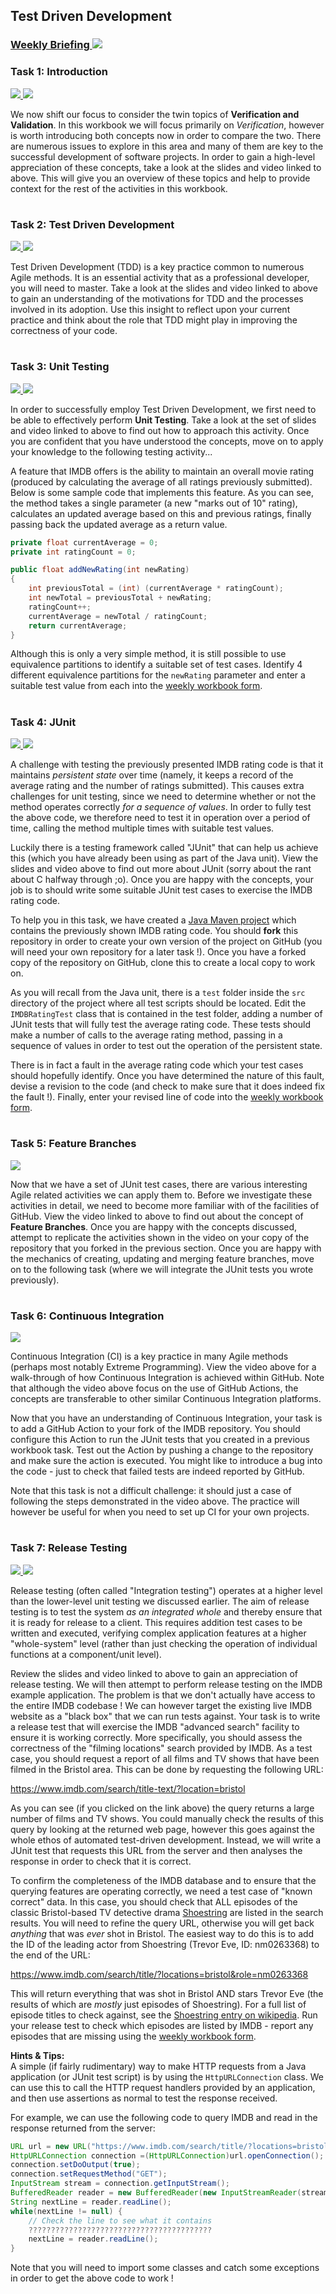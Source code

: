 ## Test Driven Development
### <a href='https://web.microsoftstream.com/group/47ff5be4-af38-493f-a1c8-650acc485651?view=videos' target='_blank'> Weekly Briefing ![](../../resources/icons/briefing.png) </a>
### Task 1: Introduction
 <a href='01%20Introduction/slides/segment-1.pdf' target='_blank'> ![](../../resources/icons/slides.png) </a> <a href='01%20Introduction/video/segment-1.mp4' target='_blank'> ![](../../resources/icons/video.png) </a>

We now shift our focus to consider the twin topics of **Verification and Validation**. In this workbook we will focus primarily on *Verification*, however is worth introducing both concepts now in order to compare the two. There are numerous issues to explore in this area and many of them are key to the successful development of software projects. In order to gain a high-level appreciation of these concepts, take a look at the slides and video linked to above. This will give you an overview of these topics and help to provide context for the rest of the activities in this workbook.  


# 
### Task 2: Test Driven Development
 <a href='02%20Test%20Driven%20Development/slides/segment-1.pdf' target='_blank'> ![](../../resources/icons/slides.png) </a> <a href='02%20Test%20Driven%20Development/video/segment-1.mp4' target='_blank'> ![](../../resources/icons/video.png) </a>

Test Driven Development (TDD) is a key practice common to numerous Agile methods. It is an essential activity that as a professional developer, you will need to master. Take a look at the slides and video linked to above to gain an understanding of the motivations for TDD and the processes involved in its adoption. Use this insight to reflect upon your current practice and think about the role that TDD might play in improving the correctness of your code.
  


# 
### Task 3: Unit Testing
 <a href='03%20Unit%20Testing/slides/segment-1.pdf' target='_blank'> ![](../../resources/icons/slides.png) </a> <a href='03%20Unit%20Testing/video/segment-1.mp4' target='_blank'> ![](../../resources/icons/video.png) </a>

In order to successfully employ Test Driven Development, we first need to be able to effectively perform **Unit Testing**. Take a look at the set of slides and video linked to above to find out how to approach this activity. Once you are confident that you have understood the concepts, move on to apply your knowledge to the following testing activity...

A feature that IMDB offers is the ability to maintain an overall movie rating (produced by calculating the average of all ratings previously submitted). Below is some sample code that implements this feature. As you can see, the method takes a single parameter (a new "marks out of 10" rating), calculates an updated average based on this and previous ratings, finally passing back the updated average as a return value.

```java
private float currentAverage = 0;
private int ratingCount = 0;

public float addNewRating(int newRating)
{
    int previousTotal = (int) (currentAverage * ratingCount);
    int newTotal = previousTotal + newRating;
    ratingCount++;
    currentAverage = newTotal / ratingCount;
    return currentAverage;
}
```
Although this is only a very simple method, it is still possible to use equivalence partitions to identify a suitable set of test cases. Identify 4 different equivalence partitions for the `newRating` parameter and enter a suitable test value from each into the <a href="https://forms.office.com/Pages/ResponsePage.aspx?id=MH_ksn3NTkql2rGM8aQVG37h-tXTP5NGqEknVplKlalUMVlKNjVCRkU2NTlRWU5RSVkxRlE1Qlc3WC4u" target="_blank">weekly workbook form</a>.  


# 
### Task 4: JUnit
 <a href='04%20JUnit/slides/segment-1.pdf' target='_blank'> ![](../../resources/icons/slides.png) </a> <a href='04%20JUnit/video/segment-1.mp4' target='_blank'> ![](../../resources/icons/video.png) </a>

A challenge with testing the previously presented IMDB rating code is that it maintains _persistent state_ over time (namely, it keeps a record of the average rating and the number of ratings submitted). This causes extra challenges for unit testing, since we need to determine whether or not the method operates correctly _for a sequence of values_. In order to fully test the above code, we therefore need to test it in operation over a period of time, calling the method multiple times with suitable test values.

Luckily there is a testing framework called "JUnit" that can help us achieve this (which you have already been using as part of the Java unit). View the slides and video above to find out more about JUnit (sorry about the rant about C halfway through ;o). Once you are happy with the concepts, your job is to should write some suitable JUnit test cases to exercise the IMDB rating code.

To help you in this task, we have created a <a href="https://github.com/pose-uob/IMDBRating" target="_blank">Java Maven project</a> which contains the previously shown IMDB rating code. You should **fork** this repository in order to create your own version of the project on GitHub (you will need your own repository for a later task !). Once you have a forked copy of the repository on GitHub, clone this to create a local copy to work on.

As you will recall from the Java unit, there is a `test` folder inside the `src` directory of the project where all test scripts should be located. Edit the `IMDBRatingTest` class that is contained in the test folder, adding a number of JUnit tests that will fully test the average rating code. These tests should make a number of calls to the average rating method, passing in a sequence of values in order to test out the operation of the persistent state.

There is in fact a fault in the average rating code which your test cases should hopefully identify. Once you have determined the nature of this fault, devise a revision to the code (and check to make sure that it does indeed fix the fault !). Finally, enter your revised line of code into the <a href="https://forms.office.com/Pages/ResponsePage.aspx?id=MH_ksn3NTkql2rGM8aQVG37h-tXTP5NGqEknVplKlalUMVlKNjVCRkU2NTlRWU5RSVkxRlE1Qlc3WC4u" target="_blank">weekly workbook form</a>.  


# 
### Task 5: Feature Branches
 <a href='05%20Feature%20Branches/video/segment-1.mp4' target='_blank'> ![](../../resources/icons/video.png) </a>

Now that we have a set of JUnit test cases, there are various interesting Agile related activities we can apply them to. Before we investigate these activities in detail, we need to become more familiar with of the facilities of GitHub. View the video linked to above to find out about the concept of **Feature Branches**. Once you are happy with the concepts discussed, attempt to replicate the activities shown in the video on your copy of the repository that you forked in the previous section. Once you are happy with the mechanics of creating, updating and merging feature branches, move on to the following task (where we will integrate the JUnit tests you wrote previously).  


# 
### Task 6: Continuous Integration
 <a href='06%20Continuous%20Integration/video/segment-1.mp4' target='_blank'> ![](../../resources/icons/video.png) </a>

Continuous Integration (CI) is a key practice in many Agile methods (perhaps most notably Extreme Programming). View the video above for a walk-through of how Continuous Integration is achieved within GitHub. Note that although the video above focus on the use of GitHub Actions, the concepts are transferable to other similar Continuous Integration platforms.

Now that you have an understanding of Continuous Integration, your task is to add a GitHub Action to your fork of the IMDB repository. You should configure this Action to run the JUnit tests that you created in a previous workbook task. Test out the Action by pushing a change to the repository and make sure the action is executed. You might like to introduce a bug into the code - just to check that failed tests are indeed reported by GitHub.

Note that this task is not a difficult challenge: it should just a case of following the steps demonstrated in the video above. The practice will however be useful for when you need to set up CI for your own projects.  


# 
### Task 7: Release Testing
 <a href='07%20Release%20Testing/slides/segment-1.pdf' target='_blank'> ![](../../resources/icons/slides.png) </a> <a href='07%20Release%20Testing/video/segment-1.mp4' target='_blank'> ![](../../resources/icons/video.png) </a>

Release testing (often called "Integration testing") operates at a higher level than the lower-level unit testing we discussed earlier. The aim of release testing is to test the system _as an integrated whole_ and thereby ensure that it is ready for release to a client. This requires addition test cases to be written and executed, verifying complex application features at a higher "whole-system" level (rather than just checking the operation of individual functions at a component/unit level).

Review the slides and video linked to above to gain an appreciation of release testing. We will then attempt to perform release testing on the IMDB example application. The problem is that we don't actually have access to the entire IMDB codebase ! We can however target the existing live IMDB website as a "black box" that we can run tests against. Your task is to write a release test that will exercise the IMDB "advanced search" facility to ensure it is working correctly. More specifically, you should assess the correctness of the "filming locations" search provided by IMDB. As a test case, you should request a report of all films and TV shows that have been filmed in the Bristol area. This can be done by requesting the following URL:

<a href="https://www.imdb.com/search/title-text/?location=bristol" target="_blank">https://www.imdb.com/search/title-text/?location=bristol</a>

As you can see (if you clicked on the link above) the query returns a large number of films and TV shows. You could manually check the results of this query by looking at the returned web page, however this goes against the whole ethos of automated test-driven development. Instead, we will write a JUnit test that requests this URL from the server and then analyses the response in order to check that it is correct.

To confirm the completeness of the IMDB database and to ensure that the querying features are operating correctly, we need a test case of "known correct" data. In this case, you should check that ALL episodes of the classic Bristol-based TV detective drama <a href="https://en.wikipedia.org/wiki/Shoestring_(TV_series)" target="_blank">Shoestring</a> are listed in the search results. You will need to refine the query URL, otherwise you will get back _anything_ that was _ever_ shot in Bristol. The easiest way to do this is to add the ID of the leading actor from Shoestring (Trevor Eve, ID: nm0263368) to the end of the URL:

<a href="https://www.imdb.com/search/title/?locations=bristol&role=nm0263368" target="_blank">https://www.imdb.com/search/title/?locations=bristol&role=nm0263368</a>

This will return everything that was shot in Bristol AND stars Trevor Eve (the results of which are _mostly_ just episodes of Shoestring). For a full list of episode titles to check against, see the <a href="https://en.wikipedia.org/wiki/Shoestring_(TV_series)#Episodes" target="_blank">Shoestring entry on wikipedia</a>. Run your release test to check which episodes are listed by IMDB - report any episodes that are missing using the <a href="https://forms.office.com/Pages/ResponsePage.aspx?id=MH_ksn3NTkql2rGM8aQVG37h-tXTP5NGqEknVplKlalUMVlKNjVCRkU2NTlRWU5RSVkxRlE1Qlc3WC4u" target="_blank">weekly workbook form</a>.


  


**Hints & Tips:**  
A simple (if fairly rudimentary) way to make HTTP requests from a Java application (or JUnit test script) is by using the `HttpURLConnection` class. We can use this to call the HTTP request handlers provided by an application, and then use assertions as normal to test the response received.

For example, we can use the following code to query IMDB and read in the response returned from the server:

```java
URL url = new URL("https://www.imdb.com/search/title/?locations=bristol&role=nm0263368");
HttpURLConnection connection =(HttpURLConnection)url.openConnection();
connection.setDoOutput(true);
connection.setRequestMethod("GET");
InputStream stream = connection.getInputStream();
BufferedReader reader = new BufferedReader(new InputStreamReader(stream));
String nextLine = reader.readLine();
while(nextLine != null) {
    // Check the line to see what it contains
    ?????????????????????????????????????????
    nextLine = reader.readLine();
}
```

Note that you will need to import some classes and catch some exceptions in order to get the above code to work !  


# 
